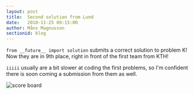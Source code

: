 ```yaml
---
layout: post
title:  Second solution from Lund
date:   2018-11-25 09:15:00
author: Måns Magnusson
sectionid: blog
---
```


`from __future__ import solution` submits a correct solution to problem K! Now they are in 9th place, right in front of the first team from KTH!

`iiiii` usually are a bit slower at coding the first problems, so I'm confident there is soon coming a submission from them as well.

![score board]({{site.baseurl}}/assets/imgs/181125/scoreboard-22min.png)
